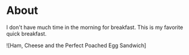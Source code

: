 # About

I don't have much time in the morning for breakfast. This is my favorite quick breakfast.

![Ham, Cheese and the Perfect Poached Egg Sandwich]
